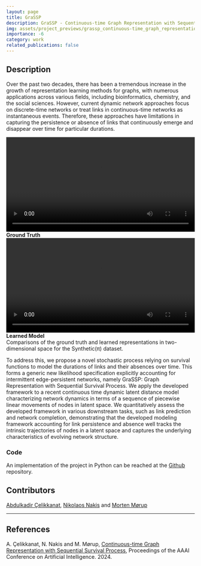 ```yaml
---
layout: page
title: GraSSP
description: GraSSP - Continuous-time Graph Representation with Sequential Survival Process
img: assets/project_previews/grassp_continuous-time_graph_representation_with_sequential_survival_process.gif
importance: -6
category: work
related_publications: false
---
```


## Description
Over the past two decades, there has been a tremendous increase in the growth of representation learning methods for graphs, with numerous applications across various fields, including bioinformatics, chemistry, and the social sciences. However, current dynamic network approaches focus on discrete-time networks or treat links in continuous-time networks as instantaneous events. Therefore, these approaches have limitations in capturing the persistence or absence of links that continuously emerge and disappear over time for particular durations. 

<div class="row">
    <div class="col-sm mt-5 mt-md-0">
        <video width="100%;" controls>
        <source src="/assets/projects/grassp_continuous_time_graph_representation_with_sequential_survival_process/synthetic_n=100_seed=16.mp4" type="video/mp4">
        Your browser does not support the video tag.
        </video>
        <div class="caption"><b>Ground Truth</b></div>
    </div>
    <div class="col-sm mt-5 mt-md-0">
        <video width="100%" controls>
        <source src="/assets/projects/grassp_continuous_time_graph_representation_with_sequential_survival_process/synthetic_n=100_seed=16_B=100_lambda=1e8_dim=2_epoch=300_spe=10_bs=100_lr=0.1_seed=10_anim_edge_alpha=0.15.mp4" type="video/mp4">
        Your browser does not support the video tag.
        </video>
        <div class="caption"><b>Learned Model</b></div>
    </div>
</div>
<div class="caption">
Comparisons of the ground truth and learned representations in two-dimensional space for the Synthetic(π) dataset.
</div>

To address this, we propose a novel stochastic process relying on survival functions to model the durations of links and their absences over time. This forms a generic new likelihood specification explicitly accounting for intermittent edge-persistent networks, namely GraSSP: Graph Representation with Sequential Survival Process. We apply the developed framework to a recent continuous time dynamic latent distance model characterizing network dynamics in terms of a sequence of piecewise linear movements of nodes in latent space. We quantitatively assess the developed framework in various downstream tasks, such as link prediction and network completion, demonstrating that the developed modeling framework accounting for link persistence and absence well tracks the intrinsic trajectories of nodes in a latent space and captures the underlying characteristics of evolving network structure.


### Code
An implementation of the project in Python can be reached at the [Github](https://github.com/abdcelikkanat/grassp) repository.

## Contributors
[Abdulkadir Çelikkanat](http://abdcelikkanat.github.io/), [Nikolaos Nakis](https://github.com/Nicknakis) and [Morten Mørup](http://www.mortenmorup.dk/)

---
## References
A. Çelikkanat, N. Nakis and M. Mørup, [Continuous-time Graph Representation with Sequential Survival Process](https://ojs.aaai.org/index.php/AAAI/article/view/28995), Proceedings of the AAAI Conference on Artificial Intelligence. 2024.